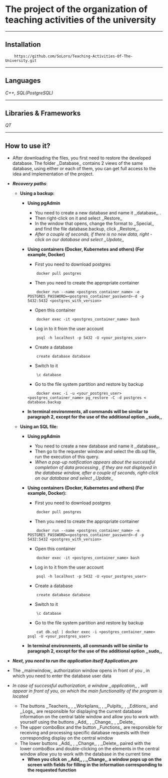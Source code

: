 # The project of the organization of teaching activities of the university
____
## Installation
```
    https://github.com/SoLoro/Teaching-Activities-Of-The-University.git
```
____
## Languages
*C++, SQL(PostgreSQL)*
____
## Libraries & Frameworks
*QT*
____
## How to use it?
- After downloading the files, you first need to restore the developed database. The folder ,,Database,, contains 2 views of the same database, using either or each of them, you can get full access to the idea and implementation of the project.
- ___Recovery paths___:

    - **Using a backup:**
 
        - **Using pgAdmin**
     
            - You need to create a new database and name it ,,database,, .
            - Then right-click on it and select ,,Restore,,
            - In the window that opens, change the format to ,,Special,, and find the file database.backup, click ,,Restore,,.
            - *After a couple of seconds, if there is no new data, right - click on our database and select ,,Update,,*
        
        - **Using containers (Docker, Kubernetes and others) (For example, Docker)**

            - First you need to download postgres 
            ```
                docker pull postgres
            ```
            - Then you need to create the appropriate container
            ```
                docker run --name <postgres_container_name> -e  POSTGRES_PASSWORD=<postgres_container_password>-d -p 5432:5432 <postgres_with_version>
            ```
            - Open this container
            ```
                docker exec -it <postgres_container_name> bash 
            ```
            - Log in to it from the user account
            ```
                psql -h localhost -p 5432 -U <your_postgres_user>
            ```
            - Create a database
            ```
                create database database
            ```
            - Switch to it
            ```
                \c database
            ```
            - Go to the file system partition and restore by backup
            ```
                docker exec -i -u <your_postgres_user> <postgres_container_name> pg_restore -C -d postgres < database.backup
            ```
            
        - **In terminal environments, all commands will be similar to paragraph 2, except for the use of the additional option ,,sudo,,**
       
    - **Using an SQL file:**
   
        - **Using pgAdmin**
       
            - You need to create a new database and name it ,,database,,.
            - Then go to the requester window and select the db.sql file, run the execution of this query.
            - *When a pop-up notification appears about the successful completion of data processing , if they are not displayed in the database window, after a couple of seconds, right-click on our database and select ,,Update,,*
           
        - **Using containers (Docker, Kubernetes and others) (For example, Docker):**
       
            - First you need to download postgres 
            ```
                docker pull postgres
            ```
            - Then you need to create the appropriate container
            ```
                docker run --name <postgres_container_name> -e  POSTGRES_PASSWORD=<postgres_container_password>-d -p 5432:5432 <postgres_with_version>
            ```
            - Open this container
            ```
                docker exec -it <postgres_container_name> bash 
            ```
            - Log in to it from the user account
            ```
                psql -h localhost -p 5432 -U <your_postgres_user>
            ```
            - Create a database
            ```
                create database database
            ```
            - Switch to it
            ```
                \c database
            ```
            - Go to the file system partition and restore by backup
            ```
                cat db.sql | docker exec -i <postgres_container_name> psql -U <your_postgres_user>
            ```
           
        - **In terminal environments, all commands will be similar to paragraph 2, except for the use of the additional option ,,sudo,,**
        
- ___Next, you need to run the application itself Application.pro___
- The ,,mainwindow,, authorization window opens in front of you , in which you need to enter the database user data
- *In case of successful authorization, a window ,,application,, , will appear in front of you, on which the main functionality of the program is located*
    - The buttons ,,Teachers,, , ,,Workplans,, , ,,Pulpits,, , ,,Editions,, and ,,Logs,, are responsible for displaying the current database information on the central table window and allow you to work with yourself using the buttons ,,Add,, , ,,Change,, , ,,Delete,,
    - The upper comboBox and the button ,,Functions,, are responsible for receiving and processing specific database requests with their corresponding display on the central window
    - The lower buttons ,,Add,, , ,,Change,, , ,,Delete,, paired with the lower comboBox and double-clicking on the elements in the central window allow you to work with the database in the current time
        - **When you click on ,,Add,, , ,,Change,, a window pops up on the screen with fields for filling in the information corresponding to the requested function**
   
